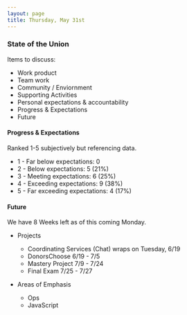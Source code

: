 ```yaml
---
layout: page
title: Thursday, May 31st
---
```



### State of the Union

Items to discuss:

* Work product
* Team work
* Community / Enviornment
* Supporting Activities
* Personal expectations & accountability
* Progress & Expectations
* Future

#### Progress & Expectations

Ranked 1-5 subjectively but referencing data. 

* 1 - Far below expectations: 0
* 2 - Below expectations: 5 (21%)
* 3 - Meeting expectations: 6 (25%)
* 4 - Exceeding expectations: 9 (38%)
* 5 - Far exceeding expectations: 4 (17%)

#### Future

We have 8 Weeks left as of this coming Monday.

* Projects
  * Coordinating Services (Chat) wraps on Tuesday, 6/19
  * DonorsChoose 6/19 - 7/5
  * Mastery Project 7/9 - 7/24
  * Final Exam 7/25 - 7/27

* Areas of Emphasis
  * Ops
  * JavaScript
